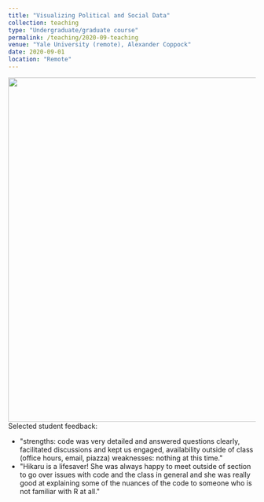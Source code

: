 ```yaml
---
title: "Visualizing Political and Social Data"
collection: teaching
type: "Undergraduate/graduate course"
permalink: /teaching/2020-09-teaching
venue: "Yale University (remote), Alexander Coppock"
date: 2020-09-01
location: "Remote"
---
```


<img src="http://hikaruyamagishi.github.io/files/teaching_eval/yamagishi_eval_plsc349.png" width="700" /> <br>Selected student feedback:
- "strengths: code was very detailed and answered questions clearly, facilitated discussions and kept us engaged, availability outside of class (office hours, email, piazza) weaknesses: nothing at this time."
- "Hikaru is a lifesaver! She was always happy to meet outside of section to go over issues with code and the class in general and she was really good at explaining some of the nuances of the code to someone who is not familiar with R at all."
